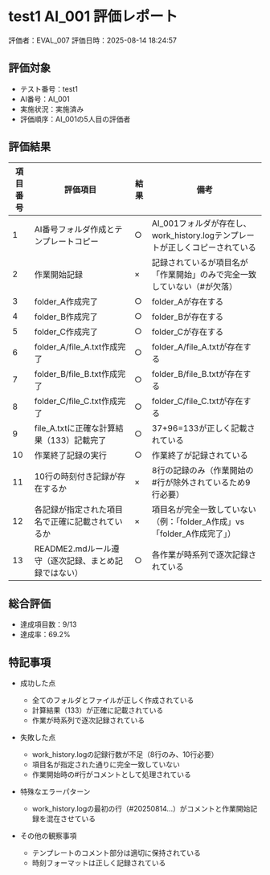 # test1 AI_001 評価レポート
評価者：EVAL_007
評価日時：2025-08-14 18:24:57

## 評価対象
- テスト番号：test1
- AI番号：AI_001
- 実施状況：実施済み
- 評価順序：AI_001の5人目の評価者

## 評価結果
| 項目番号 | 評価項目 | 結果 | 備考 |
|----------|---------|------|------|
| 1 | AI番号フォルダ作成とテンプレートコピー | ○ | AI_001フォルダが存在し、work_history.logテンプレートが正しくコピーされている |
| 2 | 作業開始記録 | × | 記録されているが項目名が「作業開始」のみで完全一致していない（#が欠落） |
| 3 | folder_A作成完了 | ○ | folder_Aが存在する |
| 4 | folder_B作成完了 | ○ | folder_Bが存在する |
| 5 | folder_C作成完了 | ○ | folder_Cが存在する |
| 6 | folder_A/file_A.txt作成完了 | ○ | folder_A/file_A.txtが存在する |
| 7 | folder_B/file_B.txt作成完了 | ○ | folder_B/file_B.txtが存在する |
| 8 | folder_C/file_C.txt作成完了 | ○ | folder_C/file_C.txtが存在する |
| 9 | file_A.txtに正確な計算結果（133）記載完了 | ○ | 37+96=133が正しく記載されている |
| 10 | 作業終了記録の実行 | ○ | 作業終了が記録されている |
| 11 | 10行の時刻付き記録が存在するか | × | 8行の記録のみ（作業開始の#行が除外されているため9行必要） |
| 12 | 各記録が指定された項目名で正確に記載されているか | × | 項目名が完全一致していない（例：「folder_A作成」vs「folder_A作成完了」） |
| 13 | README2.mdルール遵守（逐次記録、まとめ記録ではない） | ○ | 各作業が時系列で逐次記録されている |

## 総合評価
- 達成項目数：9/13
- 達成率：69.2%

## 特記事項
- 成功した点
  - 全てのフォルダとファイルが正しく作成されている
  - 計算結果（133）が正確に記載されている
  - 作業が時系列で逐次記録されている

- 失敗した点
  - work_history.logの記録行数が不足（8行のみ、10行必要）
  - 項目名が指定された通りに完全一致していない
  - 作業開始時の#行がコメントとして処理されている

- 特殊なエラーパターン
  - work_history.logの最初の行（#20250814...）がコメントと作業開始記録を混在させている

- その他の観察事項
  - テンプレートのコメント部分は適切に保持されている
  - 時刻フォーマットは正しく記録されている